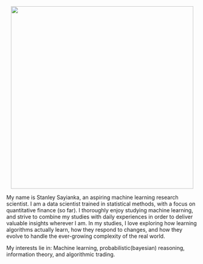 
<div align="center"><img src="https://media.giphy.com/media/1u01IRKm3cKUH4GU1U/giphy.gif" width="480"/></div>

My name is Stanley Sayianka, an aspiring machine learning research scientist. I am a data scientist trained in statistical methods, with a focus on quantitative finance (so far). I thoroughly enjoy studying machine learning, and strive to combine my studies with daily experiences in order to deliver valuable insights wherever I am. In my studies, I love exploring how learning algorithms actually learn, how they respond to changes, and how they evolve to handle the ever-growing complexity of the real world.

My interests lie in: Machine learning, probabilistic(bayesian) reasoning, information theory, and algorithmic trading.
